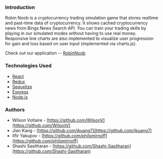 ### Introduction

Robin Noob is a cryptocurrency trading simulation game that stores realtime and past-time data of cryptocurrency. It shows cached cryptocurrency news from Bings News Search API. You can train your trading skills by playing in our simulated modes without having to use real money. Responsive line charts are also implemented to visualize user progression for gain and loss based on user input (implemented via charts.js).

Check out our application -- [RobinNoob](https://robinnoob.herokuapp.com/ "https://robinnoob.herokuapp.com/")

### Technologies Used
- [React](https://reactjs.org/)
- [Redux](https://redux.js.org/)
- [Sequelize](https://sequelize.org/)
- [Express](https://expressjs.com/) 
- [Node.js](https://nodejs.org/en/)

### Authors
 - Wilson Voltaire - [https://github.com/WilsonV](https://github.com/WilsonV)
 - Jian Kang - [https://github.com/jkuang7](https://github.com/jkuang7)
 - Ilfir Yakupov - [https://github.com/philsmirnoff](https://github.com/philsmirnoff)
 - Shashi Sasitharan - [https://github.com/Shashi-Sasitharan](https://github.com/Shashi-Sasitharan)
